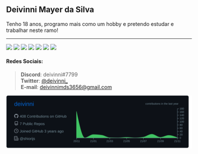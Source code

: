 <h2>Deivinni Mayer da Silva</h2>

Tenho 18 anos, programo mais como um hobby e pretendo estudar e trabalhar neste ramo!

---

![](https://img.shields.io/badge/-JavaScript-fff569?style=for-the-badge&logo=javascript&logoColor=242424)
![](https://img.shields.io/badge/-TypeScript-5287ff?style=for-the-badge&logo=typescript&logoColor=white)
![](https://img.shields.io/badge/-Deno-ffffff?&style=for-the-badge&logo=deno&logoColor=242424)
![](https://img.shields.io/badge/-Node.JS-63ff6b?&style=for-the-badge&logo=node.js&logoColor=242424)
![](https://img.shields.io/badge/-GIT-ff5454?&style=for-the-badge&logo=git&logoColor=white)
![](https://img.shields.io/badge/-SQLite-323330?style=for-the-badge&logo=sqlite)
![](https://img.shields.io/badge/-MongoDB-63ff6b?style=for-the-badge&logo=mongodb&logoColor=242424)

#### Redes Sociais:
> **Discord**: deivinni#7799</br>
> **Twitter**: <a href="https://twitter.com/deivinni_">@deivinni_</a></br>
> **E-mail**: <a href="mailto:deivinnimds3656@gmail.com">deivinnimds3656@gmail.com</a></br>

<a href="https://github.com/deivinni">
  <img align="center" src="profile-summary-card-output/github_dark/0-profile-details.svg" />
</a>
